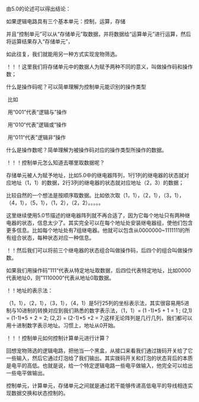 由5.0的论述可以得出结论：

如果逻辑电路具有三个基本单元：控制，运算，存储

并且“控制单元”可以从“存储单元”取数据，并将数据给“运算单元”进行运算，然后将运算结果存入“存储单元”，

如此往复，我们就能用另一种方式实现宠物筛选。

！！！这里我们将存储单元中的数据人为赋予两种不同的意义，叫做操作码和操作数；

什么是操作码呢？可以简单理解为控制单元能识别的操作类型

​		比如

​		用“001”代表“逻辑与”操作

​		用“010“代表”逻辑或“操作

​		用“011“代表”逻辑非“操作

什么是操作数呢？简单理解为被操作码对应的操作类型所操作的数据。

！！！控制单元怎么知道去哪里取数据呢？

存储单元被人为赋予地址，比如5.0中的继电器阵列，1行1列的继电器的状态就对应地址（1，1）的数据，2行3列的继电器的状态就对应地址（2，3）的数据；

比较自然的一个想法是按顺序取数据。比如依次取（1，1），（2，1），（3，1），（4，1），（5，1），（1，2），（2，2）。。。。。

这里继续使用5.0节描述的继电器阵列就不再合适了，因为它每个地址只有两种继电器的状态，信息太少了。其实完全可以在每个地址处安装继电器组，使他们包含更多信息。比如每个地址处有7组继电器。他就可以包含从0000000~1111111的所有组合状态，每种状态对应一种信息。

！！然后我们可以将前三个继电器的状态组合叫做操作码，后四个的组合叫做操作数。

如果我们用操作码”111“代表从特定地址取数据，后四位代表特定地址，比如0000代表地址0，则”1110000“代表从地址0取数据。

！！地址的表示法：

（1，1），（2，1），（3，1），（4，1）是5行25列的坐标表示法，其实很容易用5进制与10进制的转换对应到我们熟悉的数字表示法，（1，1）= (1 -1)*5 + 1 = 1  ; (2,1) = (1-1)*5 + 2 =  2;   (2,2) = (2-1)*5 +2 = 7;这样无论阵列是几行几列，我们都可以用十进制数字表示地址。习惯上，地址从0开始。

！！！控制单元如何控制计算单元进行计算？

回想宠物筛选的逻辑电路，把他当一个黑盒，从接口来看我们通过拨码开关给了它一些输入，然后它通过灯泡给了我们输出。其实拨码开关和灯泡的状态背后的本质是电平的高低。也就是说，给一个特定逻辑电路一些电平做输入，他完全可以给出一些电平做输出。

控制单元，计算单元，存储单元之间就是通过若干能够传递高低电平的导线相连实现数据交换和状态控制的。



